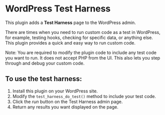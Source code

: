 # WordPress Test Harness # 

This plugin adds a **Test Harness** page to the WordPress admin. 

There are times when you need to run custom code as a test in WordPress, for example, testing hooks, checking for specific data, or anything else. This plugin provides a quick and easy way to run custom code. 

Note: You are required to modify the plugin code to include any test code you want to run. It does not accept PHP from the UI. This also lets you step through and debug your custom code. 

## To use the test harness: ##

1. Install this plugin on your WordPress site.
2. Modify the `test_harness_do_test()` method to include your test code.
3. Click the *run* button on the Test Harness admin page.
4. Return any results you want displayed on the page. 